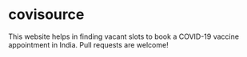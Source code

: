 # covisource
This website helps in finding vacant slots to book a COVID-19 vaccine appointment in India. Pull requests are welcome!

